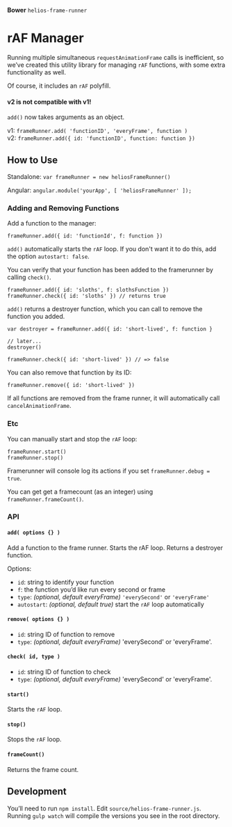 **Bower** `helios-frame-runner`

# rAF Manager

Running multiple simultaneous `requestAnimationFrame` calls is inefficient, so we’ve created this utility library for managing `rAF` functions, with some extra functionality as well.

Of course, it includes an `rAF` polyfill.

#### v2 is not compatible with v1!

`add()` now takes arguments as an object.

v1: `frameRunner.add( 'functionID', 'everyFrame', function )`  
v2: `frameRunner.add({ id: 'functionID', function: function })`


## How to Use


Standalone: `var frameRunner = new heliosFrameRunner()`

Angular: `angular.module('yourApp', [ 'heliosFrameRunner' ]);`

### Adding and Removing Functions

Add a function to the manager:

```
frameRunner.add({ id: 'functionId', f: function })
```

`add()` automatically starts the `rAF` loop. If you don't want it to do this, add the option `autostart: false`.

You can verify that your function has been added to the framerunner by calling `check()`.

```
frameRunner.add({ id: 'sloths', f: slothsFunction })
frameRunner.check({ id: 'sloths' }) // returns true
```

`add()` returns a destroyer function, which you can call to remove the function you added.

```
var destroyer = frameRunner.add({ id: 'short-lived', f: function }

// later...
destroyer()

frameRunner.check({ id: 'short-lived' }) // => false
```

You can also remove that function by its ID:

```
frameRunner.remove({ id: 'short-lived' })
```

If all functions are removed from the frame runner, it will automatically call `cancelAnimationFrame`.



### Etc

You can manually start and stop the `rAF` loop:

```
frameRunner.start()
frameRunner.stop()
```

Framerunner will console log its actions if you set `frameRunner.debug = true`.

You can get get a framecount (as an integer) using `frameRunner.frameCount()`.


### API

#### `add( options {} )`

Add a function to the frame runner. Starts the rAF loop. Returns a destroyer function.

Options:

- `id`: string to identify your function
- `f`: the function you’d like run every second or frame
- `type`: *(optional, default everyFrame)* `'everySecond'` or `'everyFrame'`
- `autostart`: *(optional, default true)* start the `rAF` loop automatically

#### `remove( options {} )`

- `id`: string ID of function to remove
- `type`: *(optional, default everyFrame)* 'everySecond' or 'everyFrame'.

#### `check( id, type )`

- `id`: string ID of function to check
- `type`: *(optional, default everyFrame)* 'everySecond' or 'everyFrame'.

#### `start()`

Starts the `rAF` loop.

#### `stop()`

Stops the `rAF` loop.

#### `frameCount()`

Returns the frame count.




## Development

You’ll need to run `npm install`. Edit `source/helios-frame-runner.js`. Running `gulp watch` will compile the versions you see in the root directory. 
